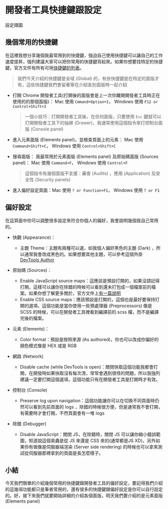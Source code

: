 
# 開發者工具快捷鍵跟設定

設定擷圖

## 幾個常用的快捷鍵
在這裡我想分享幾個我最常用到的快捷鍵，強迫自己使用快捷鍵可以讓自己的工作速度提昇，強列建議大家可以把你常用的快捷鍵背起來。如果你想要找特定的快捷鍵，官方文件有所有可用[快捷鍵的列表](https://developers.google.com/web/tools/chrome-devtools/shortcuts)。

> 我們今天介紹的快捷鍵是全域 (Global) 的，有些快捷鍵是在特定的面版才有，這些快捷鍵我們會留著等在介紹各別面版時一起介紹

- 打開 Chrome 開發者工具(打開後的面版會是上一次你離開開發者工具時正在使用的的那個面版)： Mac 使用 `Cmmand+Option+I`， Windows 使用 `F12 or Control+Shift+I`
  > 一個小技巧：打開開發者工具後，在任何面版，只要使用 `Esc` 鍵就可以打開開發者工具下的抽屜 (Drawer)，我通常使用這個指令來打控制台面版 (Console panel)

- 進入元素面版 (Elements panel)，並檢查頁面上的元素： Mac 使用 `Command+Shift+C`， Windows 使用 `Control+Shift+C`
- 搜尋面版： 我最常用於元素面版 (Elements panel) 及原始碼面版 (Sources panel)： Mac 使用 `Command+F`， Windows 使用 `Control+F`
  > 這個指令有幾個面版不支援：審查 (Audits) ，應用 (Application) 及安全性 (Security panels)
- 進入偏好設定頁面：Mac 使用 `? or Function+F1`， Windows 使用 `? or F1`

## 偏好設定
在這頁面中你可以調整很多設定來符合你個人的偏好，我會說明幾個我自己常用的。
- 快觀 (Appearance)：
    - 主題 Theme：主題有兩種可以選，如我個人偏好黑色的主題 (Dark) ，所以通常我會改成黑色的。如果想要其他主題，可以參考這個外掛 [DevTools Author](https://github.com/micjamking/devtools-author)

- 原始碼 (Sources)：
    - Enable JavaScript source maps：這應該是預設打開的，如果沒請記得打開，這樣可以讓你在除錯的時候可以看到還未打包成一個檔案前的檔案。如果你想了解更多關於，官方文件上[有一篇說明](https://developers.google.com/web/tools/chrome-devtools/javascript/source-maps)
    - Enable CSS source maps：應該預設是打開的，這個也是最好要保持打開的選項，這個功能是當你使用一些預處理器 (Preprocessors) 像是 SCSS 的時候，可以在開發者工具裡看到編譯前的.scss 檔，而不是編譯完後的檔案。

- 元素 (Elements)：
    - Color format：預設是按照來源 (As authored)，你也可以改成你偏好的顏色模式像是 HEX 或是 RGB

- 網路 (Network)
    - Disable cache (while DevTools is open)：關閉快取這個功能我都會打開，在開發時如果快取沒有每次清，常常會遇到很怪的問題，所以我強列建議一定要打開這個選項，這個功能只有在開發者工具是打開時才有效。
    
- 控制台 (Console)
    - Preserve log upon navigation：這個功能讓你可以在切換不同頁面時仍然可以看到先前頁面的 logs ，除錯的時候很方便，但是通常我不會打開，有需要時才會打開，不然頁面會有一堆 logs

- 除錯 (Debugger)
    - Disable JavaScript：關閉 JS，在除錯時，關閉 JS 可以讓你縮小錯誤範圍，知道說這個臭蟲是從 JS 來還是 CSS 來的(通常都是JS XD)，另外如果你有做像是伺服器端渲染 (Server side rendering) 的時候也可以拿來測試從伺服器那裡拿到的頁面是長怎麼樣子。
    
## 小結
今天我們簡單的介紹幾個常用的快捷鍵跟開發者工具的偏好設定，要記得我們介紹的這幾項功能都只是筆者常用的，還有很多的快捷鍵跟偏好設定是你可以自行設定的。好，接下來我們就要開始詳細的介紹各個面版，明天我們要介紹的是元素面版 (Elements panel)
